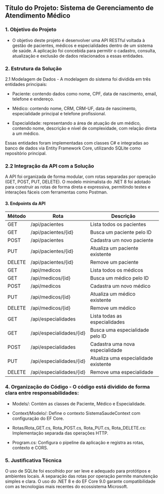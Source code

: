## Título do Projeto: Sistema de Gerenciamento de Atendimento Médico

### 1. Objetivo do Projeto
 - O objetivo deste projeto é desenvolver uma API RESTful voltada à gestão de pacientes, médicos e especialidades dentro de um sistema de saúde. A aplicação foi concebida para permitir o cadastro, consulta, atualização e exclusão de dados relacionados a essas entidades.

### 2. Estrutura da Solução

2.1 Modelagem de Dados - A modelagem do sistema foi dividida em três entidades principais:

 - Paciente: contendo dados como nome, CPF, data de nascimento, email, telefone e endereço.

 - Médico: contendo nome, CRM, CRM-UF, data de nascimento, especialidade principal e telefone profissional.

 - Especialidade: representando a área de atuação de um médico, contendo nome, descrição e nível de complexidade, com relação direta a um médico.

Essas entidades foram implementadas com classes C# e integradas ao banco de dados via Entity Framework Core, utilizando SQLite como repositório principal.

### 2.2 Integração da API com a Solução
A API foi organizada de forma modular, com rotas separadas por operação (GET, POST, PUT, DELETE). O modelo minimalista do .NET 8 foi adotado para construir as rotas de forma direta e expressiva, permitindo testes e interações fáceis com ferramentas como Postman.

#### 3. Endpoints da API

| Método  | Rota                         | Descrição                            |
|---------|------------------------------|----------------------------------------|
| GET     | /api/pacientes               | Lista todos os pacientes              |
| GET     | /api/pacientes/{id}          | Busca um paciente pelo ID             |
| POST    | /api/pacientes               | Cadastra um novo paciente             |
| PUT     | /api/pacientes/{id}          | Atualiza um paciente existente        |
| DELETE  | /api/pacientes/{id}          | Remove um paciente                    |
| GET     | /api/medicos                 | Lista todos os médicos                |
| GET     | /api/medicos/{id}            | Busca um médico pelo ID               |
| POST    | /api/medicos                 | Cadastra um novo médico               |
| PUT     | /api/medicos/{id}            | Atualiza um médico existente          |
| DELETE  | /api/medicos/{id}            | Remove um médico                      |
| GET     | /api/especialidades          | Lista todas as especialidades         |
| GET     | /api/especialidades/{id}     | Busca uma especialidade pelo ID       |
| POST    | /api/especialidades          | Cadastra uma nova especialidade       |
| PUT     | /api/especialidades/{id}     | Atualiza uma especialidade existente  |
| DELETE  | /api/especialidades/{id}     | Remove uma especialidade              |

### 4. Organização do Código - O código está dividido de forma clara entre responsabilidades:

 - Models/: Contém as classes de Paciente, Médico e Especialidade.

 - Context/Modelo/: Define o contexto SistemaSaudeContext com configuração do EF Core.

 - Rotas/Rota_GET.cs, Rota_POST.cs, Rota_PUT.cs, Rota_DELETE.cs: Implementação separada das operações HTTP.

 - Program.cs: Configura o pipeline da aplicação e registra as rotas, contexto e CORS.

### 5. Justificativa Técnica
O uso de SQLite foi escolhido por ser leve e adequado para protótipos e ambientes locais. A separação das rotas por operação permite manutenção simples e clara. O uso do .NET 8 e do EF Core 9.0 garante compatibilidade com as tecnologias mais recentes do ecossistema Microsoft.
